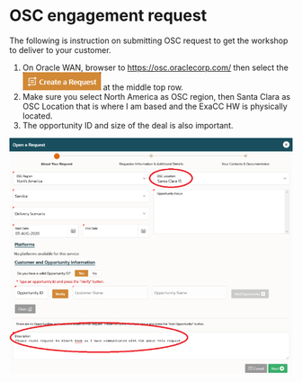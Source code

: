 # OSC engagement request
The following is instruction on submitting OSC request to get the workshop to deliver to your customer.

1.  On Oracle WAN, browser to https://osc.oraclecorp.com/ then select the ![Create Request](images/crtReq.png) at the middle top row.
2.  Make sure you select North America as OSC region, then Santa Clara
    as OSC Location that is where I am based and the ExaCC HW is
    physically located.  
3.  The opportunity ID and size of the deal is also important.  

![oscRequest](images/oscRequest.png)